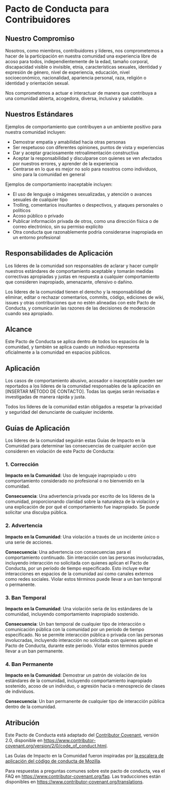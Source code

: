# Pacto de Conducta para Contribuidores

## Nuestro Compromiso

Nosotros, como miembros, contribuidores y líderes, nos comprometemos a hacer de la participación en nuestra comunidad una experiencia libre de acoso para todos, independientemente de la edad, tamaño corporal, discapacidad visible o invisible, etnia, características sexuales, identidad y expresión de género, nivel de experiencia, educación, nivel socioeconómico, nacionalidad, apariencia personal, raza, religión o identidad y orientación sexual.

Nos comprometemos a actuar e interactuar de manera que contribuya a una comunidad abierta, acogedora, diversa, inclusiva y saludable.

## Nuestros Estándares

Ejemplos de comportamiento que contribuyen a un ambiente positivo para nuestra comunidad incluyen:

* Demostrar empatía y amabilidad hacia otras personas
* Ser respetuoso con diferentes opiniones, puntos de vista y experiencias
* Dar y aceptar graciosamente retroalimentación constructiva
* Aceptar la responsabilidad y disculparse con quienes se ven afectados por nuestros errores, y aprender de la experiencia
* Centrarse en lo que es mejor no solo para nosotros como individuos, sino para la comunidad en general

Ejemplos de comportamiento inaceptable incluyen:

* El uso de lenguaje o imágenes sexualizadas, y atención o avances sexuales de cualquier tipo
* Trolling, comentarios insultantes o despectivos, y ataques personales o políticos
* Acoso público o privado
* Publicar información privada de otros, como una dirección física o de correo electrónico, sin su permiso explícito
* Otra conducta que razonablemente podría considerarse inapropiada en un entorno profesional

## Responsabilidades de Aplicación

Los líderes de la comunidad son responsables de aclarar y hacer cumplir nuestros estándares de comportamiento aceptable y tomarán medidas correctivas apropiadas y justas en respuesta a cualquier comportamiento que consideren inapropiado, amenazante, ofensivo o dañino.

Los líderes de la comunidad tienen el derecho y la responsabilidad de eliminar, editar o rechazar comentarios, commits, código, ediciones de wiki, issues y otras contribuciones que no estén alineadas con este Pacto de Conducta, y comunicarán las razones de las decisiones de moderación cuando sea apropiado.

## Alcance

Este Pacto de Conducta se aplica dentro de todos los espacios de la comunidad, y también se aplica cuando un individuo representa oficialmente a la comunidad en espacios públicos.

## Aplicación

Los casos de comportamiento abusivo, acosador o inaceptable pueden ser reportados a los líderes de la comunidad responsables de la aplicación en [INSERTAR MÉTODO DE CONTACTO].
Todas las quejas serán revisadas e investigadas de manera rápida y justa.

Todos los líderes de la comunidad están obligados a respetar la privacidad y seguridad del denunciante de cualquier incidente.

## Guías de Aplicación

Los líderes de la comunidad seguirán estas Guías de Impacto en la Comunidad para determinar las consecuencias de cualquier acción que consideren en violación de este Pacto de Conducta:

### 1. Corrección

**Impacto en la Comunidad**: Uso de lenguaje inapropiado u otro comportamiento considerado no profesional o no bienvenido en la comunidad.

**Consecuencia**: Una advertencia privada por escrito de los líderes de la comunidad, proporcionando claridad sobre la naturaleza de la violación y una explicación de por qué el comportamiento fue inapropiado. Se puede solicitar una disculpa pública.

### 2. Advertencia

**Impacto en la Comunidad**: Una violación a través de un incidente único o una serie de acciones.

**Consecuencia**: Una advertencia con consecuencias para el comportamiento continuado. Sin interacción con las personas involucradas, incluyendo interacción no solicitada con quienes aplican el Pacto de Conducta, por un período de tiempo especificado. Esto incluye evitar interacciones en espacios de la comunidad así como canales externos como redes sociales. Violar estos términos puede llevar a un ban temporal o permanente.

### 3. Ban Temporal

**Impacto en la Comunidad**: Una violación seria de los estándares de la comunidad, incluyendo comportamiento inapropiado sostenido.

**Consecuencia**: Un ban temporal de cualquier tipo de interacción o comunicación pública con la comunidad por un período de tiempo especificado. No se permite interacción pública o privada con las personas involucradas, incluyendo interacción no solicitada con quienes aplican el Pacto de Conducta, durante este período. Violar estos términos puede llevar a un ban permanente.

### 4. Ban Permanente

**Impacto en la Comunidad**: Demostrar un patrón de violación de los estándares de la comunidad, incluyendo comportamiento inapropiado sostenido, acoso de un individuo, o agresión hacia o menosprecio de clases de individuos.

**Consecuencia**: Un ban permanente de cualquier tipo de interacción pública dentro de la comunidad.

## Atribución

Este Pacto de Conducta está adaptado del [Contributor Covenant][homepage], versión 2.0, disponible en https://www.contributor-covenant.org/version/2/0/code_of_conduct.html.

Las Guías de Impacto en la Comunidad fueron inspiradas por [la escalera de aplicación del código de conducta de Mozilla](https://github.com/mozilla/diversity).

[homepage]: https://www.contributor-covenant.org

Para respuestas a preguntas comunes sobre este pacto de conducta, vea el FAQ en https://www.contributor-covenant.org/faq. Las traducciones están disponibles en https://www.contributor-covenant.org/translations. 